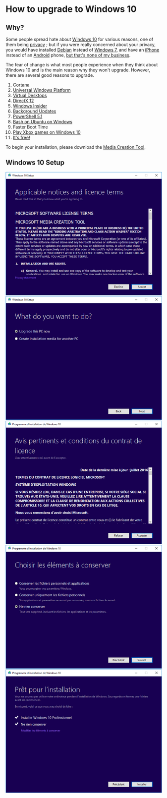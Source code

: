 # How to upgrade to Windows 10

## Why?
Some people spread hate about [Windows 10](https://en.wikipedia.org/wiki/Windows_10) for various reasons, one of them being [privacy](https://en.wikipedia.org/wiki/Windows_10#Privacy_and_data_collection) ; but if you were really concerned about your privacy, you would have installed [Debian](https://en.wikipedia.org/wiki/Debian) instead of [Windows 7](https://en.wikipedia.org/wiki/Windows_7), and have an [iPhone](https://en.wikipedia.org/wiki/IOS) instead of an [Android](https://en.wikipedia.org/wiki/Android_(operating_system)) phone, [but that's none of my business](http://i.memeful.com/memes/R543qxM/Kermit-The-Frog.jpg).

The fear of change is what most people experience when they think about Windows 10 and is the main reason why they won't upgrade. However, there are several good reasons to upgrade.

1. [Cortana](https://en.wikipedia.org/wiki/Cortana_(software))
2. [Universal Windows Platform](https://en.wikipedia.org/wiki/Universal_Windows_Platform)
3. [Virtual Desktops](https://en.wikipedia.org/wiki/Task_View)
4. [DirectX 12](https://en.wikipedia.org/wiki/DirectX#DirectX_12)
5. [Windows Insider](https://en.wikipedia.org/wiki/Windows_Insider)
6. [Background Updates](https://en.wikipedia.org/wiki/Windows_Update#Windows_10)
7. [PowerShell 5.1](https://en.wikipedia.org/wiki/PowerShell#PowerShell_5.0)
8. [Bash on Ubuntu on Windows](https://msdn.microsoft.com/en-ca/commandline/wsl/about)
9. Faster Boot Time
10. [Play Xbox games on Windows 10](https://en.wikipedia.org/wiki/Windows_10#Multimedia_and_gaming)
11. [It's free!](https://en.wikipedia.org/wiki/Windows_10#Free_upgrade_offer)

To begin your installation, please download the [Media Creation Tool](https://www.microsoft.com/en-ca/software-download/windows10/).

## Windows 10 Setup
![1](https://raw.githubusercontent.com/NatoBoram/FirstRun/master/Windows%2010/HowTo/Upgrade/1.PNG)
![2](https://raw.githubusercontent.com/NatoBoram/FirstRun/master/Windows%2010/HowTo/Upgrade/2.PNG)
![3](https://raw.githubusercontent.com/NatoBoram/FirstRun/master/Windows%2010/HowTo/Upgrade/3.PNG)
![4](https://raw.githubusercontent.com/NatoBoram/FirstRun/master/Windows%2010/HowTo/Upgrade/4.PNG)
![5](https://raw.githubusercontent.com/NatoBoram/FirstRun/master/Windows%2010/HowTo/Upgrade/5.PNG)
